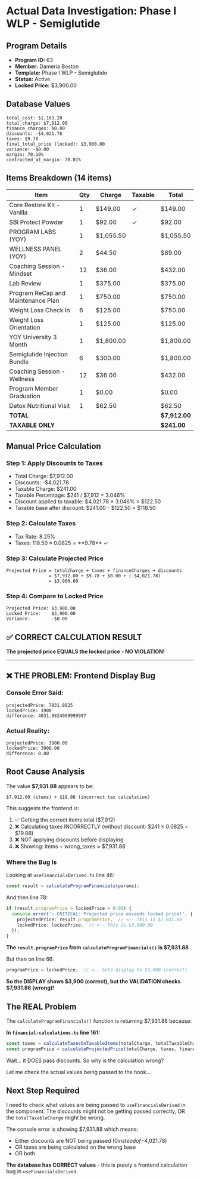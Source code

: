 # Actual Data Investigation: Phase I WLP - Semiglutide

## Program Details
- **Program ID:** 63
- **Member:** Dameria Boston  
- **Template:** Phase I WLP - Semiglutide
- **Status:** Active
- **Locked Price:** $3,900.00

## Database Values
```
total_cost: $1,163.20
total_charge: $7,912.00
finance_charges: $0.00
discounts: -$4,021.78
taxes: $9.78
final_total_price (locked): $3,900.00
variance: -$0.00
margin: 70.10%
contracted_at_margin: 70.01%
```

## Items Breakdown (14 items)
| Item | Qty | Charge | Taxable | Total |
|------|-----|--------|---------|-------|
| Core Restore Kit - Vanilla | 1 | $149.00 | ✓ | $149.00 |
| SBI Protect Powder | 1 | $92.00 | ✓ | $92.00 |
| PROGRAM LABS (YOY) | 1 | $1,055.50 | | $1,055.50 |
| WELLNESS PANEL (YOY) | 2 | $44.50 | | $89.00 |
| Coaching Session - Mindset | 12 | $36.00 | | $432.00 |
| Lab Review | 1 | $375.00 | | $375.00 |
| Program ReCap and Maintenance Plan | 1 | $750.00 | | $750.00 |
| Weight Loss Check In | 6 | $125.00 | | $750.00 |
| Weight Loss Orientation | 1 | $125.00 | | $125.00 |
| YOY University 3 Month | 1 | $1,800.00 | | $1,800.00 |
| Semiglutide Injection Bundle | 6 | $300.00 | | $1,800.00 |
| Coaching Session - Wellness | 12 | $36.00 | | $432.00 |
| Program Member Graduation | 1 | $0.00 | | $0.00 |
| Detox Nutritional Visit | 1 | $62.50 | | $62.50 |
| **TOTAL** | | | | **$7,912.00** |
| **TAXABLE ONLY** | | | | **$241.00** |

## Manual Price Calculation

### Step 1: Apply Discounts to Taxes
- Total Charge: $7,912.00
- Discounts: -$4,021.78
- Taxable Charge: $241.00
- Taxable Percentage: $241 / $7,912 = 3.046%
- Discount applied to taxable: $4,021.78 × 3.046% = $122.50
- Taxable base after discount: $241.00 - $122.50 = $118.50

### Step 2: Calculate Taxes
- Tax Rate: 8.25%
- Taxes: $118.50 × 0.0825 = **$9.78** ✓

### Step 3: Calculate Projected Price
```
Projected Price = totalCharge + taxes + financeCharges + discounts
                = $7,912.00 + $9.78 + $0.00 + (-$4,021.78)
                = $3,900.00
```

### Step 4: Compare to Locked Price
```
Projected Price: $3,900.00
Locked Price:    $3,900.00
Variance:        -$0.00
```

## ✅ CORRECT CALCULATION RESULT

**The projected price EQUALS the locked price - NO VIOLATION!**

---

## ❌ THE PROBLEM: Frontend Display Bug

### Console Error Said:
```
projectedPrice: 7931.8825
lockedPrice: 3900
difference: 4031.8824999999997
```

### Actual Reality:
```
projectedPrice: 3900.00
lockedPrice: 3900.00
difference: 0.00
```

## Root Cause Analysis

The value **$7,931.88** appears to be:
```
$7,912.00 (items) + $19.88 (incorrect tax calculation)
```

This suggests the frontend is:
1. ✅ Getting the correct items total ($7,912)
2. ❌ Calculating taxes INCORRECTLY (without discount: $241 × 0.0825 = $19.88)
3. ❌ NOT applying discounts before displaying
4. ❌ Showing: items + wrong_taxes = $7,931.88

### Where the Bug Is

Looking at `useFinancialsDerived.ts` line 46:
```typescript
const result = calculateProgramFinancials(params);
```

And then line 78:
```typescript
if (result.programPrice > lockedPrice + 0.01) {
  console.error('⚠️ CRITICAL: Projected price exceeds locked price!', {
    projectedPrice: result.programPrice,  // <-- This is $7,931.88
    lockedPrice: lockedPrice,  // <-- This is $3,900.00
  });
}
```

**The `result.programPrice` from `calculateProgramFinancials()` is $7,931.88**

But then on line 66:
```typescript
programPrice = lockedPrice;  // <-- Sets display to $3,900 (correct)
```

**So the DISPLAY shows $3,900 (correct), but the VALIDATION checks $7,931.88 (wrong)!**

## The REAL Problem

The `calculateProgramFinancials()` function is returning $7,931.88 because:

**In `financial-calculations.ts` line 161:**
```typescript
const taxes = calculateTaxesOnTaxableItems(totalCharge, totalTaxableCharge, discounts);
const programPrice = calculateProjectedPrice(totalCharge, taxes, financeCharges, discounts);
```

Wait... it DOES pass discounts. So why is the calculation wrong?

Let me check the actual values being passed to the hook...

## Next Step Required

I need to check what values are being passed to `useFinancialsDerived` in the component. The discounts might not be getting passed correctly, OR the `totalTaxableCharge` might be wrong.

The console error is showing $7,931.88 which means:
- Either discounts are NOT being passed ($0 instead of -$4,021.78)
- OR taxes are being calculated on the wrong base
- OR both

**The database has CORRECT values** - this is purely a frontend calculation bug in `useFinancialsDerived`.



